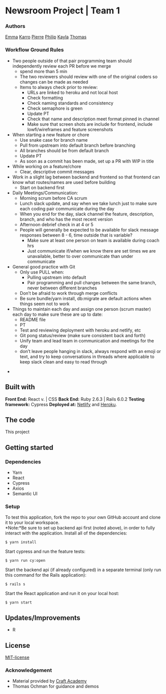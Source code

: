 # Newsroom Project | Team 1
### Authors
[Emma]()
[Karro]()
[Pierre]()
[Philip]()
[Kayla]()
[Thomas]()
### Workflow Ground Rules
* Two people outside of that pair programming team should independently review each PR before we merge
    * spend more than 5 min
    * The two reviewers should review with one of the original coders so changes can be made as needed
    * Items to always check prior to review:
        * URLs are linked to heroku and not local host
        * Check formatting
        * Check naming standards and consistency
        * Check semaphore is green
        * Update PT
        * Check that name and description meet format pinned in channel
        * Make sure that screen shots are include for frontend, include lowfi/wireframes and feature screenshots
* When starting a new feature or chore
    * Use snake case for branch name
    * Pull from upstream into default branch before branching
    * All branches should be from default branch
    * Update PT
    * As soon as a commit has been made, set up a PR with WIP in title
* While working on a feature/chore
    * Clear, descriptive commit messages
* Work in a slight lag between backend and frontend so that frontend can know what routes/names are used before building
    * Start on backend first
* Daily Meetings/Communication:
    * Morning scrum before CA scrum
    * Lunch slack update, and say when we take lunch just to make sure each coding pair communicate during the day
    * When you end for the day, slack channel the feature, description, branch, and who has the most recent version
    * Afternoon debrief check in at 4 or 5
    * People will generally be expected to be available for slack message responses between 8 - 6, time outside that is variable?
        * Make sure at least one person on team is available during coach hrs
        * Just communicate if/when we know there are set times we are unavailable, better to over communicate than under communicate
* General good practice with Git
    * Only use PULL when:
        * Pulling upstream into default
        * Pair programming and pull changes between the same branch, never between different branches
    * Don’t be afraid to work through merge conflicts
    * Be sure bundle/yarn install, db:migrate are default actions when things seem not to work
* Things to maintain each day and assign one person (scrum master) each day to make sure these are up to date:
    * README file
    * PT
    * Test and reviewing deployment with heroku and netlify, etc
    * Git pong status/review (make sure consistent back and forth)
    * Unify team and lead team in communication and meetings for the day
    * don’t leave people hanging in slack, always respond with an emoji or text, and try to keep conversations in threads where applicable to keep slack clean and easy to read through
 -
## Built with
**Front End:** React v. | CSS
**Back End:** Ruby 2.6.3 | Rails 6.0.2
**Testing framework:** Cypress
**Deployed at:** [Netlify]() and [Heroku]().
## The code   
This project
## Getting started
### Dependencies  
* Yarn
* React
* Cypress
* Axios
* Semantic UI
### Setup   
To test this application, fork the repo to your own GitHub account and clone it to your local workspace. </br>
*Note:*Be sure to set up backend api first (noted above), in order to fully interact with the application.
Install all of the dependencies:
```
$ yarn install
```
Start cypress and run the feature tests:
```
$ yarn run cy:open
```
Start the backend api (if already configured) in a separate terminal (only run this command for the Rails application):
```
$ rails s
```
Start the React application and run it on your local host:
```
$ yarn start
```
## Updates/Improvements   
- R
## License  
[MIT-license](https://en.wikipedia.org/wiki/MIT_License)
### Acknowledgement  
- Material provided by [Craft Academy](https://craftacademy.se)
- Thomas Ochman for guidance and demos

